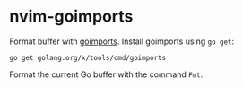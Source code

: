 # nvim-goimports

Format buffer with [goimports](https://godoc.org/golang.org/x/tools/cmd/goimports). Install goimports using `go get`:

    go get golang.org/x/tools/cmd/goimports

Format the current Go buffer with the command `Fmt`.




